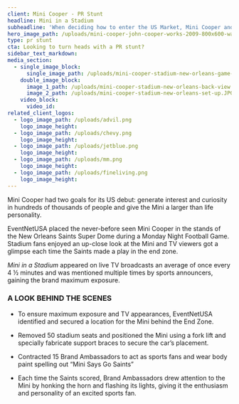 ```yaml
---
client: Mini Cooper - PR Stunt
headline: Mini in a Stadium
subheadline: 'When deciding how to enter the US Market, Mini Cooper and Crispin Porter + Bogusky looked to EventNetUSA to pull off a stunt as unique and eye catching as the brand itself'
hero_image_path: /uploads/mini-cooper-john-cooper-works-2009-800x600-wallpaper-03.jpg
type: pr stunt
cta: Looking to turn heads with a PR stunt?
sidebar_text_markdown:
media_section:
  - single_image_block:
      single_image_path: /uploads/mini-cooper-stadium-new-orleans-game-time.JPG
    double_image_block:
      image_1_path: /uploads/mini-cooper-stadium-new-orleans-back-view.JPG
      image_2_path: /uploads/mini-cooper-stadium-new-orleans-set-up.JPG
    video_block:
      video_id:
related_client_logos:
  - logo_image_path: /uploads/advil.png
    logo_image_height:
  - logo_image_path: /uploads/chevy.png
    logo_image_height:
  - logo_image_path: /uploads/jetblue.png
    logo_image_height:
  - logo_image_path: /uploads/mm.png
    logo_image_height:
  - logo_image_path: /uploads/fineliving.png
    logo_image_height:
---
```



Mini Cooper had two goals for its US debut: generate interest and curiosity in hundreds of thousands of people and give the Mini a larger than life personality.

EventNetUSA placed the never-before seen Mini Cooper in the stands of the New Orleans Saints Super Dome during a Monday Night Football Game. Stadium fans enjoyed an up-close look at the Mini and TV viewers got a glimpse each time the Saints made a play in the end zone.

*Mini in a Stadium* appeared on live TV broadcasts an average of once every 4 ½ minutes and was mentioned multiple times by sports announcers, gaining the brand maximum exposure.

### **A LOOK BEHIND THE SCENES**

* <!--[endif]---->

  To ensure maximum exposure and TV appearances, EventNetUSA identified and secured a location for the Mini behind the End Zone.

* Removed 50 stadium seats and positioned the Mini using a fork lift and specially fabricate support braces to secure the car’s placement.
* Contracted 15 Brand Ambassadors to act as sports fans and wear body paint spelling out “Mini Says Go Saints”
* Each time the Saints scored, Brand Ambassadors drew attention to the Mini by honking the horn and flashing its lights, giving it the enthusiasm and personality of an excited sports fan.
  <br><!--![endif]---->